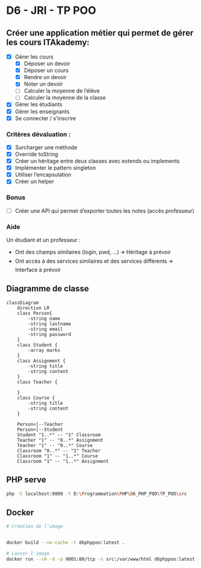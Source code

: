 # D6 - JRI - TP POO
## Créer une application métier qui permet de gérer les cours ITAkademy:

- [x] Gérer les cours
    - [x] Déposer un devoir
    - [x] Déposer un cours
    - [x] Rendre un devoir
    - [x] Noter un devoir
    - [ ] Calculer la moyenne de l’élève
    - [ ] Calculer la moyenne de la classe
- [x] Gérer les étudiants
- [x] Gérer les enseignants
- [x] Se connecter / s’inscrire

### Critères dévaluation :
- [x] Surcharger une méthode
- [x] Override toString
- [x] Créer un héritage entre deux classes avec extends ou implements
- [x] Implémenter le pattern singleton
- [x] Utiliser l’encapsulation
- [x] Créer un helper

### Bonus

- [ ] Créer une API qui permet d’exporter toutes les notes (accès professeur)

### Aide
Un étudiant et un professeur :
- Ont des champs similaires (login, pwd, …) 🡪 Héritage à prévoir
- Ont accès à des services similaires et des services différents 🡪 Interface à prévoir

## Diagramme de classe

```mermaid
classDiagram
    direction LR
    class Person{
        -string name
        -string lastname
        -string email
        -string password
    }
    class Student {
        -array marks
    }
    class Assignment {
        -string title
        -string content
    }
    class Teacher {

    }
    class Course {
        -string title
        -string content
    }
   
    Person<|--Teacher
    Person<|--Student
    Student "1..*" -- "1" Classroom
    Teacher "1" -- "0..*" Assignment
    Teacher "1" -- "0..*" Course
    Classroom "0..*" -- "1" Teacher
    Classroom "1" -- "1..*" Course
    Classroom "1" -- "1..*" Assignment
```
## PHP serve
```bash
php -S localhost:8000 -t D:\Programmation\PHP\D6_PHP_POO\TP_POO\src
```

## Docker

```bash
# Création de l'image


docker build --no-cache -t d6phppoo:latest .
```

```bash
# Lancer l'image
docker run --rm -d -p 9001:80/tcp -v src:/var/www/html d6phppoo:latest
```